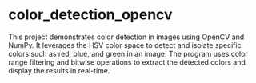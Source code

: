 # color_detection_opencv
This project demonstrates color detection in images using OpenCV and NumPy. It leverages the HSV color space to detect and isolate specific colors such as red, blue, and green in an image. The program uses color range filtering and bitwise operations to extract the detected colors and display the results in real-time.
